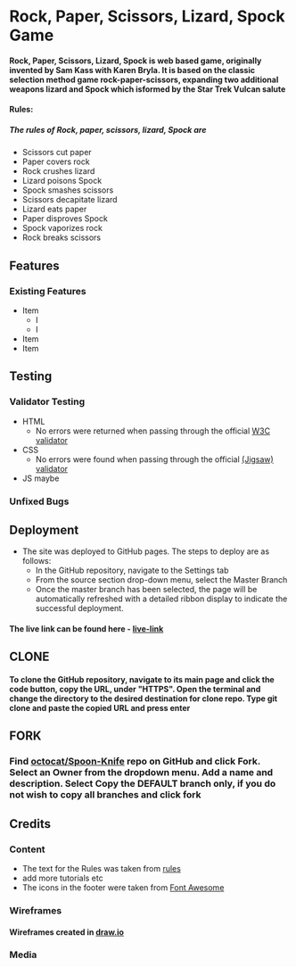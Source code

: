 # **Rock, Paper, Scissors, Lizard, Spock Game**

#### Rock, Paper, Scissors, Lizard, Spock is web based game, originally invented by Sam Kass with Karen Bryla. It is based on the classic selection method game rock-paper-scissors, expanding two additional weapons lizard and Spock which isformed by the Star Trek Vulcan salute

#### **Rules:**

##### The rules of Rock, paper, scissors, lizard, Spock are

- Scissors cut paper
- Paper covers rock
- Rock crushes lizard
- Lizard poisons Spock
- Spock smashes scissors
- Scissors decapitate lizard
- Lizard eats paper
- Paper disproves Spock
- Spock vaporizes rock
- Rock breaks scissors

## **Features**

### **Existing Features**

- Item
  - I
  - I
- Item
- Item

## **Testing**

### **Validator Testing**

- HTML
  - No errors were returned when passing through the official [W3C validator](https://validator.w3.org/nu/?doc=https%3A%2F%2Fcode-institute-org.github.io%2Flove-running-2.0%2Findex.html&__cf_chl_tk=ZhbMpRxkgRhU.wZDpwaML00Xqg1bjQXmTy0a2uSfQys-1691496517-0-gaNycGzNDFA)
- CSS
  - No errors were found when passing through the official [(Jigsaw) validator](https://jigsaw.w3.org/css-validator/validator?uri=https%3A%2F%2Fvalidator.w3.org%2Fnu%2F%3Fdoc%3Dhttps%253A%252F%252Fcode-institute-org.github.io%252Flove-running-2.0%252Findex.html&profile=css3svg&usermedium=all&warning=1&vextwarning=&lang=en#css)
- JS maybe

### **Unfixed Bugs**

## **Deployment**

- The site was deployed to GitHub pages. The steps to deploy are as follows:
  - In the GitHub repository, navigate to the Settings tab
  - From the source section drop-down menu, select the Master Branch
  - Once the master branch has been selected, the page will be automatically refreshed with a detailed ribbon display to indicate the successful deployment.
  
#### The live link can be found here - [live-link](<https://vikdts.github.io/milestone-project-two/>)

## **CLONE**

#### To clone the GitHub repository, navigate to its main page and click the code button, copy the URL, under "HTTPS". Open the terminal and change the directory to the desired destination for clone repo. Type git clone and paste the copied URL and press enter

## **FORK**

### Find [octocat/Spoon-Knife](https://github.com/octocat/Spoon-Knife) repo on GitHub and click Fork. Select an Owner from the dropdown menu. Add a name and description. Select Copy the DEFAULT branch only, if you do not wish to copy all branches and click fork

## **Credits**

### **Content**

- The text for the Rules was taken from [rules](https://bigbangtheory.fandom.com/wiki/Rock,_Paper,_Scissors,_Lizard,_Spock)
- add more tutorials etc
- The icons in the footer were taken from [Font Awesome](https://fontawesome.com/search?o=r&m=free)

### **Wireframes**

#### Wireframes created in [draw.io](https://app.diagrams.net/)

### **Media**
